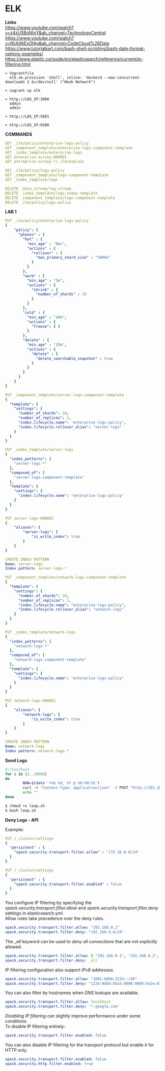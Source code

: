 # ELK

**Links**<br>
https://www.youtube.com/watch?v=z4zU5BoMixY&ab_channel=TechnologyCentral<br>
https://www.youtube.com/watch?v=NUk9kExOlAg&ab_channel=CodeCloud%26Data<br>
https://www.tutorialkart.com/bash-shell-scripting/bash-date-format-options-examples/<br>
https://www.elastic.co/guide/en/elasticsearch/reference/current/ip-filtering.html<br>

```
> Vagrantfile
  elk.vm.provision 'shell', inline: 'dockerd --max-concurrent-downloads 2 &>/dev/null' ("Weak Network")

> vagrant up elk

> http://LOG_IP:3000
  admin
  admin

> http://LOG_IP:5601

> http://LOG_IP:9200
```

**COMMANDS**
```yml
GET _ilm/policy/enterprise-logs-policy
GET _component_template/enterprise-logs-component-template
GET _index_template/enterprise-logs
GET enterprise-survey-000001
GET entreprise-survey-*/_ilm/explain

GET _ilm/policy/logs-policy
GET _component_template/logs-component-template
GET _index_template/logs

DELETE _data_stream/log-stream
DELETE _index_template/logs-index-template
DELETE _component_template/logs-component-template
DELETE _ilm/policy/logs-policy
```

**LAB 1**
```yml
PUT _ilm/policy/enterprise-logs-policy
{
    "policy": {
      "phases" : {
        "hot" : {
          "min_age" : "0ms",
          "actions" : {
            "rollover" : {
              "max_primary_shard_size" : "500kb"
            }
          }
        },
        "warm" : {
          "min_age" : "5m",
          "actions" : {
            "shrink" : {
              "number_of_shards" : 10
            }
          }
        },
        "cold" : {
          "min_age" : "10m",
          "actions" : { 
            "freeze": { }
          }
        },
        "delete" : {
          "min_age" : "15m",
          "actions" : {
            "delete" : {
              "delete_searchable_snapshot" : true
            }
          }
        }
      }
    }
}

PUT _component_template/server-logs-component-template
{
  "template": {
    "settings": {
      "number_of_shards": 10,
      "number_of_replicas": 1,
      "index.lifecycle.name": "enterprise-logs-policy",
      "index.lifecycle.rollover_alias": "server-logs"
    }
  }
}

PUT _index_template/server-logs
{
  "index_patterns": [
    "server-logs-*"
  ],
  "composed_of": [
    "server-logs-component-template"
  ],
  "template": {
    "settings": {
      "index.lifecycle.name": "enterprise-logs-policy"
    }
  }
}

PUT server-logs-000001
{
    "aliases": {
        "server-logs": {
            "is_write_index": true
        }
    }
}

CREATE INDEX PATTERN
Name: server-logs
Index pattern: server-logs-*
```

```yml
PUT _component_template/network-logs-component-template
{
  "template": {
    "settings": {
      "number_of_shards": 10,
      "number_of_replicas": 1,
      "index.lifecycle.name": "enterprise-logs-policy",
      "index.lifecycle.rollover_alias": "network-logs"
    }
  }
}

PUT _index_template/network-logs
{
  "index_patterns": [
    "network-logs-*"
  ],
  "composed_of": [
    "network-logs-component-template"
  ],
  "template": {
    "settings": {
      "index.lifecycle.name": "enterprise-logs-policy"
    }
  }
}

PUT network-logs-000001
{
    "aliases": {
        "network-logs": {
            "is_write_index": true
        }
    }
}

CREATE INDEX PATTERN
Name: network-logs
Index pattern: network-logs-*
```

**Send Logs**
```bash
#!/bin/bash
for i in {1..10000}
do
        NOW=$(date '+%b %d, %Y @ %H:%M:%S')
        curl -H "Content-Type: application/json" -X POST "http://192.168.56.185:9200/enterprise-logs/_doc" -d '{"timestamp": "'"${NOW}"'","info": "Lorem ipsum dolor sit amet, consectetur adipiscing elit. Vestibulum pulvinar risus et justo consequat, laoreet mattis quam aliquet. Sed lacinia maximus urna, ut rhoncus metus tincidunt eu. Aenean sem urna, convallis eget pharetra eu, molestie id tortor. Suspendisse potenti. Nunc egestas lorem tellus, a consequat leo gravida id.","environment": "stg"}'
        echo "" 
done

$ chmod +x loop.sh
$ bash loop.sh
```

**Deny Logs - API**

Example:
```yml
PUT /_cluster/settings
{
  "persistent" : {
    "xpack.security.transport.filter.allow" : "172.16.0.0/24"
  }
}
```
```yml
PUT /_cluster/settings
{
  "persistent" : {
    "xpack.security.transport.filter.enabled" : false
  }
}
```
You configure IP filtering by specifying the *xpack.security.transport.filter.allow* and *xpack.security.transport.filter.deny* settings in elasticsearch.yml.<br>
Allow rules take precedence over the deny rules.<br>
```yml
xpack.security.transport.filter.allow: "192.168.0.1"
xpack.security.transport.filter.deny: "192.168.0.0/24"
```

The *_all* keyword can be used to *deny all connections* that are not *explicitly* allowed.
```yml
xpack.security.transport.filter.allow: [ "192.168.0.1", "192.168.0.2", "192.168.0.3", "192.168.0.4" ]
xpack.security.transport.filter.deny: _all
```

IP filtering configuration also support *IPv6 addresses*.
```yml
xpack.security.transport.filter.allow: "2001:0db8:1234::/48"
xpack.security.transport.filter.deny: "1234:0db8:85a3:0000:0000:8a2e:0370:7334"
```

You can also filter by hostnames when *DNS lookups* are available.
```yml
xpack.security.transport.filter.allow: localhost
xpack.security.transport.filter.deny: '*.google.com'
```

*Disabling IP filtering* can slightly improve performance under some conditions.<br>
To disable IP filtering entirely:
```yml
xpack.security.transport.filter.enabled: false
```

You can also disable IP filtering for the transport protocol but enable it for HTTP only.
```yml
xpack.security.transport.filter.enabled: false
xpack.security.http.filter.enabled: true
```